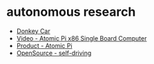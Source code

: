 # autonomous research

- [Donkey Car](https://www.donkeycar.com/)
- [Video - Atomic Pi x86 Single Board Computer](https://www.youtube.com/watch?v=rywLHa1i9yk)
- [Product - Atomic Pi](https://dlidirect.com/products/atomic-pi)
- [OpenSource - self-driving](http://twittertechnews.com/software-reviews/the-5-most-used-open-source-software-to-develop-self-driving-platforms-for-adas-autoware-apollo-eb-robinos-eb-robinos-predictor-nvidia-driveworks-and-openpilot/)
